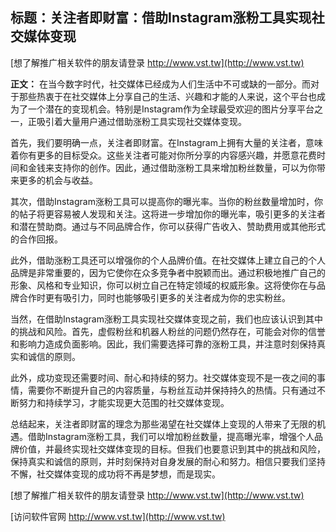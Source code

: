 ## **标题：关注者即财富：借助Instagram涨粉工具实现社交媒体变现**

[想了解推广相关软件的朋友请登录 http://www.vst.tw](http://www.vst.tw)

**正文：**
在当今数字时代，社交媒体已经成为人们生活中不可或缺的一部分。而对于那些热衷于在社交媒体上分享自己的生活、兴趣和才能的人来说，这个平台也成为了一个潜在的变现机会。特别是Instagram作为全球最受欢迎的图片分享平台之一，正吸引着大量用户通过借助涨粉工具实现社交媒体变现。

首先，我们要明确一点，关注者即财富。在Instagram上拥有大量的关注者，意味着你有更多的目标受众。这些关注者可能对你所分享的内容感兴趣，并愿意花费时间和金钱来支持你的创作。因此，通过借助涨粉工具来增加粉丝数量，可以为你带来更多的机会与收益。

其次，借助Instagram涨粉工具可以提高你的曝光率。当你的粉丝数量增加时，你的帖子将更容易被人发现和关注。这将进一步增加你的曝光率，吸引更多的关注者和潜在赞助商。通过与不同品牌合作，你可以获得广告收入、赞助费用或其他形式的合作回报。

此外，借助涨粉工具还可以增强你的个人品牌价值。在社交媒体上建立自己的个人品牌是非常重要的，因为它使你在众多竞争者中脱颖而出。通过积极地推广自己的形象、风格和专业知识，你可以树立自己在特定领域的权威形象。这将使你在与品牌合作时更有吸引力，同时也能够吸引更多的关注者成为你的忠实粉丝。

当然，在借助Instagram涨粉工具实现社交媒体变现之前，我们也应该认识到其中的挑战和风险。首先，虚假粉丝和机器人粉丝的问题仍然存在，可能会对你的信誉和影响力造成负面影响。因此，我们需要选择可靠的涨粉工具，并注意时刻保持真实和诚信的原则。

此外，成功变现还需要时间、耐心和持续的努力。社交媒体变现不是一夜之间的事情，需要你不断提升自己的内容质量，与粉丝互动并保持持久的热情。只有通过不断努力和持续学习，才能实现更大范围的社交媒体变现。

总结起来，关注者即财富的理念为那些渴望在社交媒体上变现的人带来了无限的机遇。借助Instagram涨粉工具，我们可以增加粉丝数量，提高曝光率，增强个人品牌价值，并最终实现社交媒体变现的目标。但我们也要意识到其中的挑战和风险，保持真实和诚信的原则，并时刻保持对自身发展的耐心和努力。相信只要我们坚持不懈，社交媒体变现的成功将不再是梦想，而是现实。

[想了解推广相关软件的朋友请登录 http://www.vst.tw](http://www.vst.tw)


[访问软件官网 http://www.vst.tw](http://www.vst.tw)
